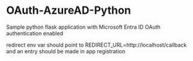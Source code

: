 # OAuth-AzureAD-Python
Sample python flask application with Microsoft Entra ID OAuth authentication enabled

redirect env var should point to REDIRECT_URL=http://localhost/callback and an entry should be made in app registration
